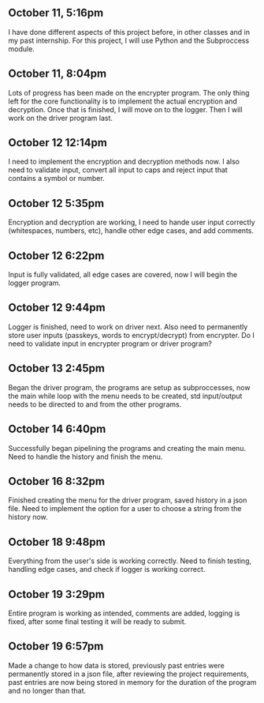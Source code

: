 ## October 11, 5:16pm
I have done different aspects of this project before, in other classes and in my past internship. 
For this project, I will use Python and the Subproccess module. 

## October 11, 8:04pm
Lots of progress has been made on the encrypter program. The only thing left for the core functionality is to implement
the actual encryption and decryption. Once that is finished, I will move on to the logger. Then I will work on the driver program last.

## October 12 12:14pm
I need to implement the encryption and decryption methods now. I also need to validate input, 
convert all input to caps and reject input that contains a symbol or number.

## October 12 5:35pm
Encryption and decryption are working, I need to hande user input correctly (whitespaces, numbers, etc), handle other edge cases, and add comments.

## October 12 6:22pm
Input is fully validated, all edge cases are covered, now I will begin the logger program.

## October 12 9:44pm
Logger is finished, need to work on driver next. Also need to permanently store user inputs (passkeys, words to encrypt/decrypt) from encrypter. 
Do I need to validate input in encrypter program or driver program?

## October 13 2:45pm
Began the driver program, the programs are setup as subproccesses, now the main while loop with the menu needs to be created,
std input/output needs to be directed to and from the other programs.

## October 14 6:40pm
Successfully began pipelining the programs and creating the main menu. Need to handle the history and finish the menu.

## October 16 8:32pm
Finished creating the menu for the driver program, saved history in a json file. Need to implement the option for a user 
to choose a string from the history now.

## October 18 9:48pm
Everything from the user's side is working correctly. Need to finish testing, handling edge cases, and check if logger is working correct.

## October 19 3:29pm
Entire program is working as intended, comments are added, logging is fixed, after some final testing it will be ready to submit.

## October 19 6:57pm
Made a change to how data is stored, previously past entries were permanently stored in a json file, after reviewing the project requirements,
past entries are now being stored in memory for the duration of the program and no longer than that.

